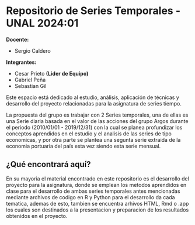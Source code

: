 # Repositorio de Series Temporales - UNAL 2024:01
**Docente:**
- Sergio Caldero

**Integrantes:**
- Cesar Prieto **(Lider de Equipo)**
- Gabriel Peña
- Sebastian Gil

Este espacio está dedicado al estudio, análisis, aplicación de técnicas y desarrollo del proyecto relacionadas para la asignatura de series tiempo. 

La propuesta del grupo es trabajar con 2 Series temporales, una de ellas es una Serie diaria basada en el valor de las acciones del grupo Argos durante el periodo (2010/01/01 - 2019/12/31) con la cual se planea profundizar los conceptos aprendidos en el estudio y el analisis de las series de tipo economicas, y por otra parte se plantea una segunta serie extraida de la economia portuaria del país esta vez siendo esta serie mensual. 

## ¿Qué encontrará aquí?

En su mayoria el material encontrado en este repositorio es el desarrollo del proyecto para la asignatura, donde se emplean los metodos aprendidos en clase para el desarrollo de ambas series temporales antes mencionadas mediante archivos de codigo en R y Python para el desarrollo da cada tematica, ademas de esto, tambien se encuentra arhivos HTML, Rmd o .app los cuales son destinados a la presentacion y preparacion de los resultados obtenidos en el proyecto.
